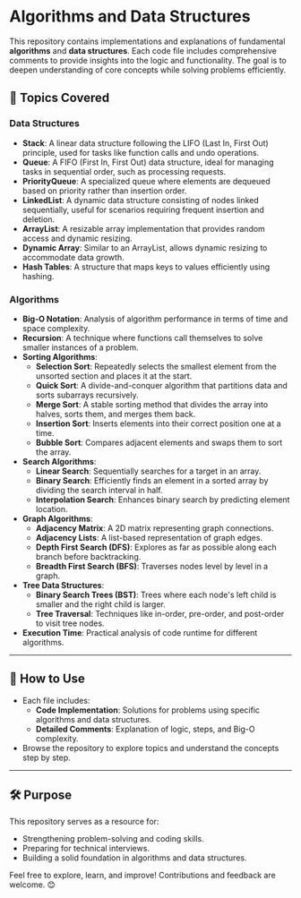 # Algorithms and Data Structures

This repository contains implementations and explanations of fundamental **algorithms** and **data structures**. Each code file includes comprehensive comments to provide insights into the logic and functionality. The goal is to deepen understanding of core concepts while solving problems efficiently.

## 📂 Topics Covered

### **Data Structures**
- **Stack**: A linear data structure following the LIFO (Last In, First Out) principle, used for tasks like function calls and undo operations.
- **Queue**: A FIFO (First In, First Out) data structure, ideal for managing tasks in sequential order, such as processing requests.
- **PriorityQueue**: A specialized queue where elements are dequeued based on priority rather than insertion order.
- **LinkedList**: A dynamic data structure consisting of nodes linked sequentially, useful for scenarios requiring frequent insertion and deletion.
- **ArrayList**: A resizable array implementation that provides random access and dynamic resizing.
- **Dynamic Array**: Similar to an ArrayList, allows dynamic resizing to accommodate data growth.
- **Hash Tables**: A structure that maps keys to values efficiently using hashing.

### **Algorithms**
- **Big-O Notation**: Analysis of algorithm performance in terms of time and space complexity.
- **Recursion**: A technique where functions call themselves to solve smaller instances of a problem.
- **Sorting Algorithms**:
  - **Selection Sort**: Repeatedly selects the smallest element from the unsorted section and places it at the start.
  - **Quick Sort**: A divide-and-conquer algorithm that partitions data and sorts subarrays recursively.
  - **Merge Sort**: A stable sorting method that divides the array into halves, sorts them, and merges them back.
  - **Insertion Sort**: Inserts elements into their correct position one at a time.
  - **Bubble Sort**: Compares adjacent elements and swaps them to sort the array.
- **Search Algorithms**:
  - **Linear Search**: Sequentially searches for a target in an array.
  - **Binary Search**: Efficiently finds an element in a sorted array by dividing the search interval in half.
  - **Interpolation Search**: Enhances binary search by predicting element location.
- **Graph Algorithms**:
  - **Adjacency Matrix**: A 2D matrix representing graph connections.
  - **Adjacency Lists**: A list-based representation of graph edges.
  - **Depth First Search (DFS)**: Explores as far as possible along each branch before backtracking.
  - **Breadth First Search (BFS)**: Traverses nodes level by level in a graph.
- **Tree Data Structures**:
  - **Binary Search Trees (BST)**: Trees where each node's left child is smaller and the right child is larger.
  - **Tree Traversal**: Techniques like in-order, pre-order, and post-order to visit tree nodes.
- **Execution Time**: Practical analysis of code runtime for different algorithms.

---

## 🚀 How to Use
- Each file includes:
  - **Code Implementation**: Solutions for problems using specific algorithms and data structures.
  - **Detailed Comments**: Explanation of logic, steps, and Big-O complexity.
- Browse the repository to explore topics and understand the concepts step by step.

---

## 🛠️ Purpose
This repository serves as a resource for:
- Strengthening problem-solving and coding skills.
- Preparing for technical interviews.
- Building a solid foundation in algorithms and data structures.

Feel free to explore, learn, and improve! Contributions and feedback are welcome. 😊
